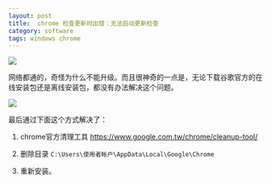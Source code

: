 ```yaml
---
layout: post
title:  chrome 检查更新时出错：无法启动更新检查
category: software
tags: windows chrome
---
```

![](https://cdn.kelu.org/blog/tags/chrome.jpg)

网络都通的，奇怪为什么不能升级。而且很神奇的一点是，无论下载谷歌官方的在线安装包还是离线安装包，都没有办法解决这个问题。

![](https://cdn.kelu.org/blog/2018/02/chrome_20180202134541.jpg)

最后通过下面这个方式解决了：

1. chrome官方清理工具 <https://www.google.com.tw/chrome/cleanup-tool/>

1. 删除目录 `C:\Users\使用者帐户\AppData\Local\Google\Chrome`

1. 重新安装。